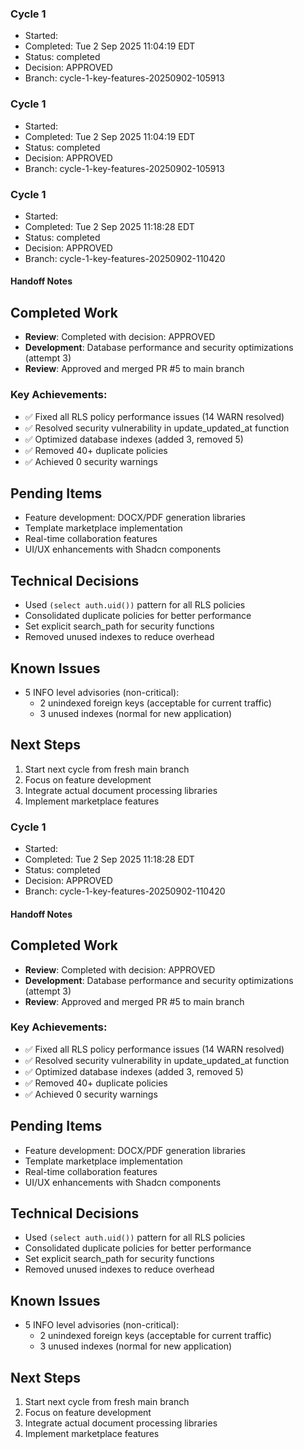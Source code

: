 
### Cycle 1
- Started: 
- Completed: Tue  2 Sep 2025 11:04:19 EDT
- Status: completed
- Decision: APPROVED
- Branch: cycle-1-key-features-20250902-105913


### Cycle 1
- Started: 
- Completed: Tue  2 Sep 2025 11:04:19 EDT
- Status: completed
- Decision: APPROVED
- Branch: cycle-1-key-features-20250902-105913


### Cycle 1
- Started: 
- Completed: Tue  2 Sep 2025 11:18:28 EDT
- Status: completed
- Decision: APPROVED
- Branch: cycle-1-key-features-20250902-110420

#### Handoff Notes
## Completed Work
<!-- Updated by each agent as they complete their phase -->
- **Review**: Completed with decision: APPROVED
- **Development**: Database performance and security optimizations (attempt 3)
- **Review**: Approved and merged PR #5 to main branch

### Key Achievements:
- ✅ Fixed all RLS policy performance issues (14 WARN resolved)
- ✅ Resolved security vulnerability in update_updated_at function
- ✅ Optimized database indexes (added 3, removed 5)
- ✅ Removed 40+ duplicate policies
- ✅ Achieved 0 security warnings

## Pending Items
<!-- Items that need attention in the next phase or cycle -->
- Feature development: DOCX/PDF generation libraries
- Template marketplace implementation
- Real-time collaboration features
- UI/UX enhancements with Shadcn components

## Technical Decisions
<!-- Important technical decisions made during this cycle -->
- Used `(select auth.uid())` pattern for all RLS policies
- Consolidated duplicate policies for better performance
- Set explicit search_path for security functions
- Removed unused indexes to reduce overhead

## Known Issues
<!-- Issues discovered but not yet resolved -->
- 5 INFO level advisories (non-critical):
  - 2 unindexed foreign keys (acceptable for current traffic)
  - 3 unused indexes (normal for new application)

## Next Steps
<!-- Clear action items for the next agent/cycle -->
1. Start next cycle from fresh main branch
2. Focus on feature development
3. Integrate actual document processing libraries
4. Implement marketplace features


### Cycle 1
- Started: 
- Completed: Tue  2 Sep 2025 11:18:28 EDT
- Status: completed
- Decision: APPROVED
- Branch: cycle-1-key-features-20250902-110420

#### Handoff Notes
## Completed Work
<!-- Updated by each agent as they complete their phase -->
- **Review**: Completed with decision: APPROVED
- **Development**: Database performance and security optimizations (attempt 3)
- **Review**: Approved and merged PR #5 to main branch

### Key Achievements:
- ✅ Fixed all RLS policy performance issues (14 WARN resolved)
- ✅ Resolved security vulnerability in update_updated_at function
- ✅ Optimized database indexes (added 3, removed 5)
- ✅ Removed 40+ duplicate policies
- ✅ Achieved 0 security warnings

## Pending Items
<!-- Items that need attention in the next phase or cycle -->
- Feature development: DOCX/PDF generation libraries
- Template marketplace implementation
- Real-time collaboration features
- UI/UX enhancements with Shadcn components

## Technical Decisions
<!-- Important technical decisions made during this cycle -->
- Used `(select auth.uid())` pattern for all RLS policies
- Consolidated duplicate policies for better performance
- Set explicit search_path for security functions
- Removed unused indexes to reduce overhead

## Known Issues
<!-- Issues discovered but not yet resolved -->
- 5 INFO level advisories (non-critical):
  - 2 unindexed foreign keys (acceptable for current traffic)
  - 3 unused indexes (normal for new application)

## Next Steps
<!-- Clear action items for the next agent/cycle -->
1. Start next cycle from fresh main branch
2. Focus on feature development
3. Integrate actual document processing libraries
4. Implement marketplace features

